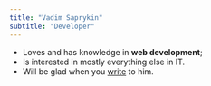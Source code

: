 ```yaml
---
title: "Vadim Saprykin"
subtitle: "Developer"
---
```


- Loves and has knowledge in __web development__;
- Is interested in mostly everything else in IT.
- Will be glad when you [write](#contacts) to him.
